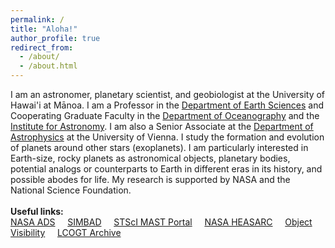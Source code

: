 ```yaml
---
permalink: /
title: "Aloha!"
author_profile: true
redirect_from: 
  - /about/
  - /about.html
---
```


I am an astronomer, planetary scientist, and geobiologist at the University of Hawai'i at Mānoa.  I am a Professor in the <a href="https://www.soest.hawaii.edu/earthsciences/">Department of Earth Sciences</a> and Cooperating Graduate Faculty in the <a href="https://www.soest.hawaii.edu/oceanography/">Department of Oceanography</a> and the <a href="https://www.ifa.hawaii.edu/">Institute for Astronomy</a>.  I am also a Senior Associate at the <a href="https://astro.univie.ac.at/en/">Department of Astrophysics</a> at the University of Vienna.  I study the formation and evolution of planets around other stars (exoplanets).  I am particularly interested in Earth-size, rocky planets as astronomical objects, planetary bodies, potential analogs or counterparts to Earth in different eras in its history, and possible abodes for life.  My research is supported by NASA and the National Science Foundation.   
<br>
<b>Useful links:</b>
<br>
<a href="https://ui.adsabs.harvard.edu/classic-form" target="_blank">NASA ADS</a> &nbsp; &nbsp;
<a href="https://simbad.u-strasbg.fr/simbad/sim-fbasic" target="_blank">SIMBAD</a> &nbsp; &nbsp;
<a href="https://mast.stsci.edu/portal/Mashup/Clients/Mast/Portal.html" target="_blank">STScI MAST Portal</a> &nbsp; &nbsp;
<a href="https://heasarc.gsfc.nasa.gov/" target="_blank">NASA HEASARC</a> &nbsp; &nbsp;
<a href="https://astro.ing.iac.es/staralt/" target="_blank">Object Visibility</a> &nbsp; &nbsp;
<a href="https://archive.lco.global/" target="_blank">LCOGT Archive</a> &nbsp; &nbsp;
